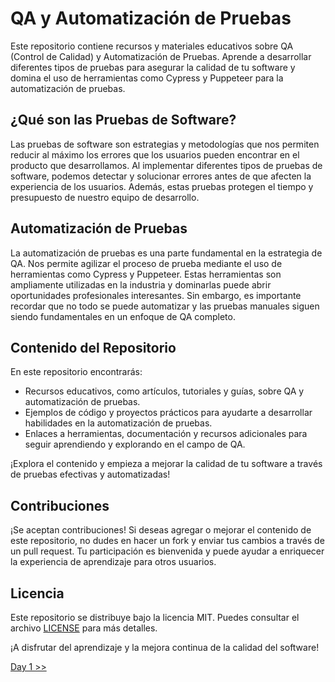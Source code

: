 # QA y Automatización de Pruebas

Este repositorio contiene recursos y materiales educativos sobre QA (Control de Calidad) y Automatización de Pruebas. Aprende a desarrollar diferentes tipos de pruebas para asegurar la calidad de tu software y domina el uso de herramientas como Cypress y Puppeteer para la automatización de pruebas.

## ¿Qué son las Pruebas de Software?

Las pruebas de software son estrategias y metodologías que nos permiten reducir al máximo los errores que los usuarios pueden encontrar en el producto que desarrollamos. Al implementar diferentes tipos de pruebas de software, podemos detectar y solucionar errores antes de que afecten la experiencia de los usuarios. Además, estas pruebas protegen el tiempo y presupuesto de nuestro equipo de desarrollo.

## Automatización de Pruebas

La automatización de pruebas es una parte fundamental en la estrategia de QA. Nos permite agilizar el proceso de prueba mediante el uso de herramientas como Cypress y Puppeteer. Estas herramientas son ampliamente utilizadas en la industria y dominarlas puede abrir oportunidades profesionales interesantes. Sin embargo, es importante recordar que no todo se puede automatizar y las pruebas manuales siguen siendo fundamentales en un enfoque de QA completo.

## Contenido del Repositorio

En este repositorio encontrarás:

- Recursos educativos, como artículos, tutoriales y guías, sobre QA y automatización de pruebas.
- Ejemplos de código y proyectos prácticos para ayudarte a desarrollar habilidades en la automatización de pruebas.
- Enlaces a herramientas, documentación y recursos adicionales para seguir aprendiendo y explorando en el campo de QA.

¡Explora el contenido y empieza a mejorar la calidad de tu software a través de pruebas efectivas y automatizadas!

## Contribuciones

¡Se aceptan contribuciones! Si deseas agregar o mejorar el contenido de este repositorio, no dudes en hacer un fork y enviar tus cambios a través de un pull request. Tu participación es bienvenida y puede ayudar a enriquecer la experiencia de aprendizaje para otros usuarios.

## Licencia

Este repositorio se distribuye bajo la licencia MIT. Puedes consultar el archivo [LICENSE](./LICENSE) para más detalles.

¡A disfrutar del aprendizaje y la mejora continua de la calidad del software!

[Day 1 >>](./01-Fundamentos/README.md)
